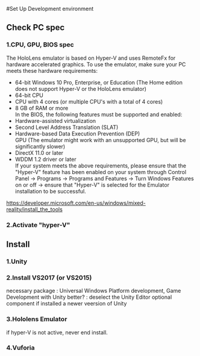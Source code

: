 #Set Up Development environment

## Check PC spec
### 1.CPU, GPU, BIOS spec
The HoloLens emulator is based on Hyper-V and uses RemoteFx for hardware accelerated graphics. To use the emulator, make sure your PC meets these hardware requirements:  
* 64-bit Windows 10 Pro, Enterprise, or Education (The Home edition does not support Hyper-V or the HoloLens emulator)  
* 64-bit CPU  
* CPU with 4 cores (or multiple CPU's with a total of 4 cores)  
* 8 GB of RAM or more  
In the BIOS, the following features must be supported and enabled:  
* Hardware-assisted virtualization  
* Second Level Address Translation (SLAT)  
* Hardware-based Data Execution Prevention (DEP)  
GPU (The emulator might work with an unsupported GPU, but will be significantly slower)  
* DirectX 11.0 or later  
* WDDM 1.2 driver or later  
If your system meets the above requirements, please ensure that the "Hyper-V" feature has been enabled on your system through Control Panel -> Programs -> Programs and Features -> Turn Windows Features on or off -> ensure that "Hyper-V" is selected for the Emulator installation to be successful.

https://developer.microsoft.com/en-us/windows/mixed-reality/install_the_tools
### 2.Activate "hyper-V"

## Install
### 1.Unity
### 2.Install VS2017 (or VS2015)
necessary package : Universal Windows Platform development, Game Development with Unity
better? : deselect the Unity Editor optional component if installed a newer veersion of Unity
### 3.Hololens Emulator
if hyper-V is not active, never end install.
### 4.Vuforia
